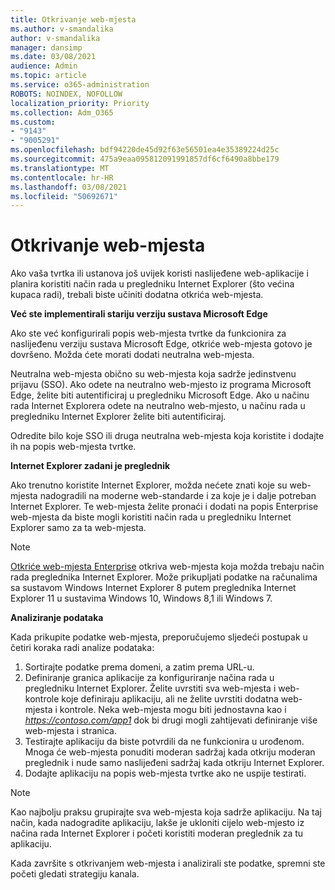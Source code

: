 ```yaml
---
title: Otkrivanje web-mjesta
ms.author: v-smandalika
author: v-smandalika
manager: dansimp
ms.date: 03/08/2021
audience: Admin
ms.topic: article
ms.service: o365-administration
ROBOTS: NOINDEX, NOFOLLOW
localization_priority: Priority
ms.collection: Adm_O365
ms.custom:
- "9143"
- "9005291"
ms.openlocfilehash: bdf94220de45d92f63e56501ea4e35389224d25c
ms.sourcegitcommit: 475a9eaa095812091991857df6cf6490a8bbe179
ms.translationtype: MT
ms.contentlocale: hr-HR
ms.lasthandoff: 03/08/2021
ms.locfileid: "50692671"
---
```

# <a name="do-site-discovery"></a>Otkrivanje web-mjesta

Ako vaša tvrtka ili ustanova još uvijek koristi naslijeđene web-aplikacije i planira koristiti način rada u pregledniku Internet Explorer (što većina kupaca radi), trebali biste učiniti dodatna otkrića web-mjesta.

**Već ste implementirali stariju verziju sustava Microsoft Edge**

Ako ste već konfigurirali popis web-mjesta tvrtke da funkcionira za naslijeđenu verziju sustava Microsoft Edge, otkriće web-mjesta gotovo je dovršeno. Možda ćete morati dodati neutralna web-mjesta.

Neutralna web-mjesta obično su web-mjesta koja sadrže jedinstvenu prijavu (SSO). Ako odete na neutralno web-mjesto iz programa Microsoft Edge, želite biti autentificiraj u pregledniku Microsoft Edge. Ako u načinu rada Internet Explorera odete na neutralno web-mjesto, u načinu rada u pregledniku Internet Explorer želite biti autentificiraj.

Odredite bilo koje SSO ili druga neutralna web-mjesta koja koristite i dodajte ih na popis web-mjesta tvrtke.

**Internet Explorer zadani je preglednik**

Ako trenutno koristite Internet Explorer, možda nećete znati koje su web-mjesta nadogradili na moderne web-standarde i za koje je i dalje potreban Internet Explorer. Te web-mjesta želite pronaći i dodati na popis Enterprise web-mjesta da biste mogli koristiti način rada u pregledniku Internet Explorer samo za ta web-mjesta.

> [!NOTE]
> [Otkriće web-mjesta Enterprise](https://docs.microsoft.com/internet-explorer/ie11-deploy-guide/collect-data-using-enterprise-site-discovery) otkriva web-mjesta koja možda trebaju način rada preglednika Internet Explorer. Može prikupljati podatke na računalima sa sustavom Windows Internet Explorer 8 putem preglednika Internet Explorer 11 u sustavima Windows 10, Windows 8,1 ili Windows 7.

**Analiziranje podataka**

Kada prikupite podatke web-mjesta, preporučujemo sljedeći postupak u četiri koraka radi analize podataka:
1. Sortirajte podatke prema domeni, a zatim prema URL-u.
2. Definiranje granica aplikacije za konfiguriranje načina rada u pregledniku Internet Explorer. Želite uvrstiti sva web-mjesta i web-kontrole koje definiraju aplikaciju, ali ne želite uvrstiti dodatna web-mjesta i kontrole. Neka web-mjesta mogu biti jednostavna kao i *https://contoso.com/app1* dok bi drugi mogli zahtijevati definiranje više web-mjesta i stranica.
3. Testirajte aplikaciju da biste potvrdili da ne funkcionira u urođenom. Mnoga će web-mjesta ponuditi moderan sadržaj kada otkriju moderan preglednik i nude samo naslijeđeni sadržaj kada otkriju Internet Explorer.
4. Dodajte aplikaciju na popis web-mjesta tvrtke ako ne uspije testirati.

> [!NOTE]
> Kao najbolju praksu grupirajte sva web-mjesta koja sadrže aplikaciju. Na taj način, kada nadogradite aplikaciju, lakše je ukloniti cijelo web-mjesto iz načina rada Internet Explorer i početi koristiti moderan preglednik za tu aplikaciju.

Kada završite s otkrivanjem web-mjesta i analizirali ste podatke, spremni ste početi gledati strategiju kanala.

